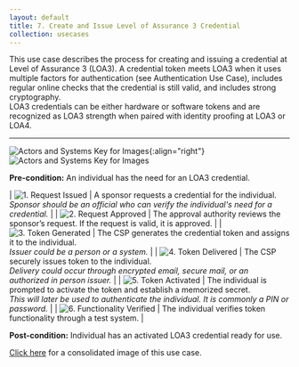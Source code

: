 ```yaml
---
layout: default
title: 7. Create and Issue Level of Assurance 3 Credential
collection: usecases
---
```


This use case describes the process for creating and issuing a credential at Level of Assurance 3 (LOA3).
A credential token meets LOA3 when it uses multiple factors for authentication (see Authentication Use Case), includes regular online checks that the credential is still valid, and includes strong cryptography.  
LOA3 credentials can be either hardware or software tokens and are recognized as LOA3 strength when paired with identity proofing at LOA3 or LOA4.

---

![Actors and Systems Key for Images](/img/usecases/clabelissuance.png){:align="right"}
![Actors and Systems Key for Images](/img/usecases/createloa3key.png)

**Pre-condition:** An individual has the need for an LOA3 credential.

| ![1. Request Issued](/img/usecases/createloa3s1.png)  | A sponsor requests a credential for the individual. <br/><em> Sponsor should be an official who can verify the individual's need for a credential.</em> |
| ![2. Request Approved](/img/usecases/createloa3s2.png)  | The approval authority reviews the sponsor’s request. If the request is valid, it is approved.  |
| ![3. Token Generated](/img/usecases/createloa3s3.png)  | The CSP generates the credential token and assigns it to the individual. <br/><em> Issuer could be a person or a system.</em>  |
| ![4. Token Delivered](/img/usecases/createloa3s4.png)  | The CSP securely issues token to the individual. <br/><em> Delivery could occur through encrypted email, secure mail, or an authorized in person issuer.</em> |
| ![5. Token Activated](/img/usecases/createloa3s5.png)  | The individual is prompted to activate the token and establish a memorized secret. <br/><em> This will later be used to authenticate the individual. It is commonly a PIN or password.</em>  |
| ![6. Functionality Verified](/img/usecases/createloa3s6.png)  | The individual verifies token functionality through a test system.  |

**Post-condition:** Individual has an activated LOA3 credential ready for use.

[Click here](/img/LOA3Cred.png) for a consolidated image of this use case.

